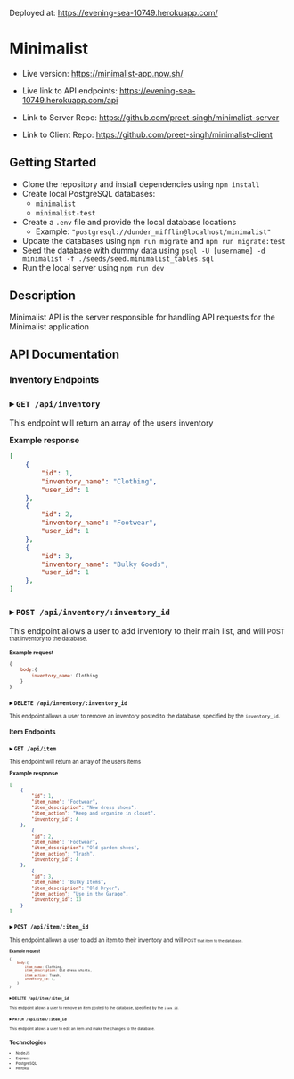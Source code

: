 
Deployed at: https://evening-sea-10749.herokuapp.com/
# Minimalist
* Live version: https://minimalist-app.now.sh/
* Live link to API endpoints: https://evening-sea-10749.herokuapp.com/api

* Link to Server Repo: https://github.com/preet-singh/minimalist-server
* Link to Client Repo: https://github.com/preet-singh/minimalist-client


## Getting Started
* Clone the repository and install dependencies using ```npm install```
* Create local PostgreSQL databases:
  * ```minimalist```
  * ```minimalist-test```
* Create a ```.env``` file and provide the local database locations
  * Example: ```"postgresql://dunder_mifflin@localhost/minimalist"```
* Update the databases using ```npm run migrate``` and ```npm run migrate:test```
* Seed the database with dummy data using ```psql -U [username] -d minimalist -f ./seeds/seed.minimalist_tables.sql```
* Run the local server using ```npm run dev```
  
  
## Description
Minimalist API is the server responsible for handling API requests for the Minimalist application


## API Documentation

### Inventory Endpoints

### ▸ `GET /api/inventory`


This endpoint will return an array of the users inventory

**Example response**
```JSON
[
    {
        "id": 1,
        "inventory_name": "Clothing",
        "user_id": 1
    },
    {
        "id": 2,
        "inventory_name": "Footwear",
        "user_id": 1
    },
    {
        "id": 3,
        "inventory_name": "Bulky Goods",
        "user_id": 1
    },
]
```

### ▸ `POST /api/inventory/:inventory_id`

This endpoint allows a user to add inventory to their main list, and will <small>POST<small> that inventory to the database. 

**Example request**

```JavaScript
{
    body:{
        inventory_name: Clothing
    }
}
```

### ▸ `DELETE /api/inventory/:inventory_id`

This endpoint allows a user to remove an inventory posted to the database, specified by the `inventory_id`. 

### Item Endpoints

### ▸ `GET /api/item`

This endpoint will return an array of the users items

**Example response**
```JSON
[
    {
        "id": 1,
        "item_name": "Footwear",
        "item_description": "New dress shoes",
        "item_action": "Keep and organize in closet",
        "inventory_id": 4
    },
        {
        "id": 2,
        "item_name": "Footwear",
        "item_description": "Old garden shoes",
        "item_action": "Trash",
        "inventory_id": 4
    },
        {
        "id": 3,
        "item_name": "Bulky Items",
        "item_description": "Old Dryer",
        "item_action": "Use in the Garage",
        "inventory_id": 13
    }
]
```

### ▸ `POST /api/item/:item_id`

This endpoint allows a user to add an item to their inventory and will <small>POST<small> that item to the database. 

**Example request**

```JavaScript
{
    body:{
        item_name: Clothing,
        item_description: Old dress shirts,
        item_action: Trash,
        inventory_id: 1,
    }
}
```

### ▸ `DELETE /api/item/:item_id`

This endpoint allows a user to remove an item posted to the database, specified by the `item_id`. 

### ▸ `PATCH /api/item/:item_id`

This endpoint allows a user to edit an item and make the changes to the database. 


## Technologies
* NodeJS
* Express
* PostgreSQL
* Heroku

